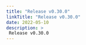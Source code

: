 ```yaml
---
title: "Release v0.30.0"
linkTitle: "Release v0.30.0"
date: 2022-05-10
description: >
 Release v0.30.0
---
```



